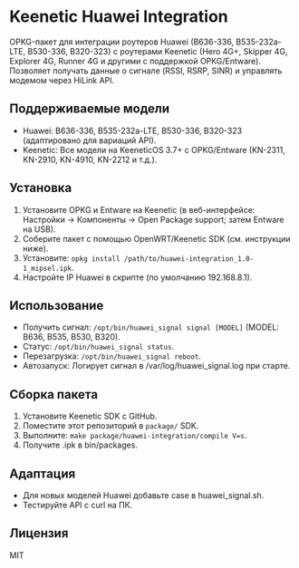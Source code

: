 # Keenetic Huawei Integration

OPKG-пакет для интеграции роутеров Huawei (B636-336, B535-232a-LTE, B530-336, B320-323) с роутерами Keenetic (Hero 4G+, Skipper 4G, Explorer 4G, Runner 4G и другими с поддержкой OPKG/Entware). Позволяет получать данные о сигнале (RSSI, RSRP, SINR) и управлять модемом через HiLink API.

## Поддерживаемые модели
- Huawei: B636-336, B535-232a-LTE, B530-336, B320-323 (адаптировано для вариаций API).
- Keenetic: Все модели на KeeneticOS 3.7+ с OPKG/Entware (KN-2311, KN-2910, KN-4910, KN-2212 и т.д.).

## Установка
1. Установите OPKG и Entware на Keenetic (в веб-интерфейсе: Настройки → Компоненты → Open Package support; затем Entware на USB).
2. Соберите пакет с помощью OpenWRT/Keenetic SDK (см. инструкции ниже).
3. Установите: `opkg install /path/to/huawei-integration_1.0-1_mipsel.ipk`.
4. Настройте IP Huawei в скрипте (по умолчанию 192.168.8.1).

## Использование
- Получить сигнал: `/opt/bin/huawei_signal signal [MODEL]` (MODEL: B636, B535, B530, B320).
- Статус: `/opt/bin/huawei_signal status`.
- Перезагрузка: `/opt/bin/huawei_signal reboot`.
- Автозапуск: Логирует сигнал в /var/log/huawei_signal.log при старте.

## Сборка пакета
1. Установите Keenetic SDK с GitHub[](https://github.com/keenetic/keenetic-sdk).
2. Поместите этот репозиторий в `package/` SDK.
3. Выполните: `make package/huawei-integration/compile V=s`.
4. Получите .ipk в bin/packages.

## Адаптация
- Для новых моделей Huawei добавьте case в huawei_signal.sh.
- Тестируйте API с curl на ПК.

## Лицензия
MIT
